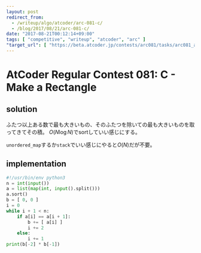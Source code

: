 ```yaml
---
layout: post
redirect_from:
  - /writeup/algo/atcoder/arc-081-c/
  - /blog/2017/08/21/arc-081-c/
date: "2017-08-21T00:12:14+09:00"
tags: [ "competitive", "writeup", "atcoder", "arc" ]
"target_url": [ "https://beta.atcoder.jp/contests/arc081/tasks/arc081_a" ]
---
```


# AtCoder Regular Contest 081: C - Make a Rectangle

## solution

ふたつ以上ある数で最も大きいもの、そのふたつを除いての最も大きいものを取ってきてその積。
$O(N \log N)$でsortしていい感じにする。

`unordered_map`するか`stack`でいい感じにやると$O(N)$だが不要。

## implementation

``` python
#!/usr/bin/env python3
n = int(input())
a = list(map(int, input().split()))
a.sort()
b = [ 0, 0 ]
i = 0
while i + 1 < n:
    if a[i] == a[i + 1]:
        b += [ a[i] ]
        i += 2
    else:
        i += 1
print(b[-2] * b[-1])
```

